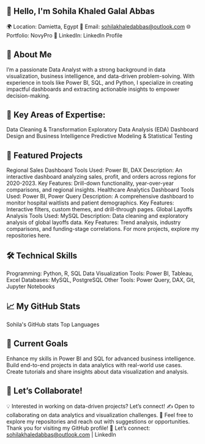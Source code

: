 ## 👋 Hello, I'm Sohila Khaled Galal Abbas
🌍 Location: Damietta, Egypt
📧 Email: sohilakhaledabbas@outlook.com
🌐 Portfolio: NovyPro 💼 LinkedIn: LinkedIn Profile

## 🚀 About Me
I’m a passionate Data Analyst with a strong background in data visualization, business intelligence, and data-driven problem-solving. With experience in tools like Power BI, SQL, and Python, I specialize in creating impactful dashboards and extracting actionable insights to empower decision-making.

## 🔑 Key Areas of Expertise:

Data Cleaning & Transformation
Exploratory Data Analysis (EDA)
Dashboard Design and Business Intelligence
Predictive Modeling & Statistical Testing
## 🌟 Featured Projects
Regional Sales Dashboard
Tools Used: Power BI, DAX
Description: An interactive dashboard analyzing sales, profit, and orders across regions for 2020-2023.
Key Features: Drill-down functionality, year-over-year comparisons, and regional insights.
Healthcare Analytics Dashboard
Tools Used: Power BI, Power Query
Description: A comprehensive dashboard to monitor hospital waitlists and patient demographics.
Key Features: Interactive filters, custom themes, and drill-through pages.
Global Layoffs Analysis
Tools Used: MySQL
Description: Data cleaning and exploratory analysis of global layoffs data.
Key Features: Trend analysis, industry comparisons, and funding-stage correlations.
For more projects, explore my repositories here.

## 🛠️ Technical Skills
Programming: Python, R, SQL
Data Visualization Tools: Power BI, Tableau, Excel
Databases: MySQL, PostgreSQL
Other Tools: Power Query, DAX, Git, Jupyter Notebooks
## 📈 My GitHub Stats
Sohila's GitHub stats
Top Languages

## 🌱 Current Goals
Enhance my skills in Power BI and SQL for advanced business intelligence.
Build end-to-end projects in data analytics with real-world use cases.
Create tutorials and share insights about data visualization and analysis.
## 🤝 Let’s Collaborate!
💡 Interested in working on data-driven projects? Let’s connect!
✍️ Open to collaborating on data analytics and visualization challenges.
🌟 Feel free to explore my repositories and reach out with suggestions or opportunities.
Thank you for visiting my GitHub profile!
📩 Let’s connect: sohilakhaledabbas@outlook.com | LinkedIn
